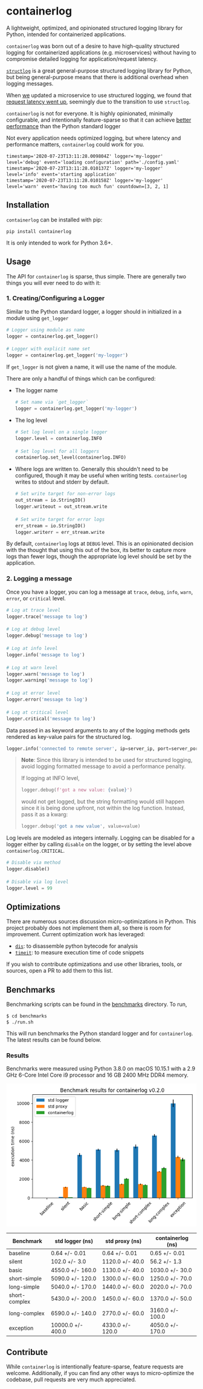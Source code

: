 # containerlog

A lightweight, optimized, and opinionated structured logging library for Python, intended for containerized applications.

`containerlog` was born out of a desire to have high-quality structured logging for
containerized applications (e.g. microservices) without having to compromise detailed
logging for application/request latency.

[`structlog`](https://www.structlog.org/en/stable/) is a great general-purpose structured
logging library for Python, but being general-purpose means that there is additional overhead
when logging messages.

When [we](https://github.com/vapor-ware) updated a microservice to use structured logging,
we found that [request latency went up](https://github.com/vapor-ware/synse-server/issues/384),
seemingly due to the transition to use `structlog`.

`containerlog` is not for everyone. It is highly opinionated, minimally configurable,
and intentionally feature-sparse so that it can achieve [better performance](#benchmarks) than
the Python standard logger

Not every application needs optimized logging, but where latency and performance matters,
`containerlog` could work for you.

```
timestamp='2020-07-23T13:11:28.009804Z' logger='my-logger' level='debug' event='loading configuration' path='./config.yaml'
timestamp='2020-07-23T13:11:28.010137Z' logger='my-logger' level='info' event='starting application' 
timestamp='2020-07-23T13:11:28.010158Z' logger='my-logger' level='warn' event='having too much fun' countdown=[3, 2, 1]
```

## Installation

`containerlog` can be installed with pip:

```
pip install containerlog
```

It is only intended to work for Python 3.6+.

## Usage

The API for `containerlog` is sparse, thus simple. There are generally two things you will
ever need to do with it:

### 1. Creating/Configuring a Logger

Similar to the Python standard logger, a logger should in initialized in a module using `get_logger`

```python
# Logger using module as name
logger = containerlog.get_logger()

# Logger with explicit name set
logger = containerlog.get_logger('my-logger')
```

If `get_logger` is not given a name, it will use the name of the module.

There are only a handful of things which can be configured:

* The logger name
  ```python
  # Set name via `get_logger`
  logger = containerlog.get_logger('my-logger')
  ```
* The log level
  ```python
  # Set log level on a single logger
  logger.level = containerlog.INFO

  # Set log level for all loggers
  containerlog.set_level(containerlog.INFO)
  ```
* Where logs are written to. Generally this shouldn't need to be configured,
  though it may be useful when writing tests. `containerlog` writes to stdout and
  stderr by default.
  ```python
  # Set write target for non-error logs
  out_stream = io.StringIO()
  logger.writeout = out_stream.write

  # Set write target for error logs
  err_stream = io.StringIO()
  logger.writerr = err_stream.write
  ```

By default, `containerlog` logs at `DEBUG` level. This is an opinionated decision
with the thought that using this out of the box, its better to capture more logs than
fewer logs, though the appropriate log level should be set by the application. 

### 2. Logging a message

Once you have a logger, you can log a message at `trace`, `debug`, `info`, `warn`, `error`, or `critical` level.

```python
# Log at trace level
logger.trace('message to log')

# Log at debug level
logger.debug('message to log')

# Log at info level
logger.info('message to log')

# Log at warn level
logger.warn('message to log')
logger.warning('message to log')

# Log at error level
logger.error('message to log')

# Log at critical level
logger.critical('message to log')
```

Data passed in as keyword arguments to any of the logging methods gets rendered as
key-value pairs for the structured log.

```python
logger.info('connected to remote server', ip=server_ip, port=server_port)
```

> **Note**: Since this library is intended to be used for structured logging, avoid
> logging formatted message to avoid a performance penalty.
>
> If logging at INFO level,
>
> ```python
> logger.debug(f'got a new value: {value}')
> ```
>
> would not get logged, but the string formatting would still happen since it is being
> done upfront, not within the log function. Instead, pass it as a kwarg:
>
> ```python
> logger.debug('got a new value', value=value)
> ```

Log levels are modeled as integers internally. Logging can be disabled for a logger either
by calling `disable` on the logger, or by setting the level above `containerlog.CRITICAL`.

```python
# Disable via method
logger.disable()

# Disable via log level
logger.level = 99
```

## Optimizations

There are numerous sources discussion micro-optimizations in Python. This project probably
does not implement them all, so there is room for improvement. Current optimization work has
leveraged:

* [`dis`](https://docs.python.org/3/library/dis.html): to disassemble python bytecode for analysis 
* [`timeit`](https://docs.python.org/3/library/timeit.html): to measure execution time of code snippets

If you wish to contribute optimizations and use other libraries, tools, or sources, open a PR to add
them to this list.

## Benchmarks

Benchmarking scripts can be found in the [benchmarks](benchmarks) directory. To run,

```
$ cd benchmarks
$ ./run.sh
```

This will run benchmarks the Python standard logger and for `containerlog`. The latest results
can be found below.

### Results

Benchmarks were measured using Python 3.8.0 on macOS 10.15.1 with a 2.9 GHz 6-Core Intel Core i9
processor and 16 GB 2400 MHz DDR4 memory.

![containerlog 0.2.0](benchmarks/results/benchmark-containerlog-0.2.0.png)

| Benchmark | std logger (ns) | std proxy (ns) | containerlog (ns) |
| --------- | --------------- | -------------- | ----------------- |
| baseline | 0.64 +/- 0.01 | 0.64 +/- 0.01 | 0.65 +/- 0.01 |
| silent | 102.0 +/- 3.0 | 1120.0 +/- 40.0 | 56.2 +/- 1.3 |
| basic | 4550.0 +/- 160.0 | 1130.0 +/- 40.0 | 1030.0 +/- 30.0 |
| short-simple | 5090.0 +/- 120.0 | 1300.0 +/- 60.0 | 1250.0 +/- 70.0 |
| long-simple | 5040.0 +/- 170.0 | 1440.0 +/- 60.0 | 2020.0 +/- 70.0 |
| short-complex | 5430.0 +/- 200.0 | 1450.0 +/- 60.0 | 1370.0 +/- 50.0 |
| long-complex | 6590.0 +/- 140.0 | 2770.0 +/- 60.0 | 3160.0 +/- 100.0 |
| exception | 10000.0 +/- 400.0 | 4330.0 +/- 120.0 | 4050.0 +/- 170.0 |

## Contribute

While `containerlog` is intentionally feature-sparse, feature requests are welcome. Additionally,
if you can find any other ways to micro-optimize the codebase, pull requests are very much
appreciated.


